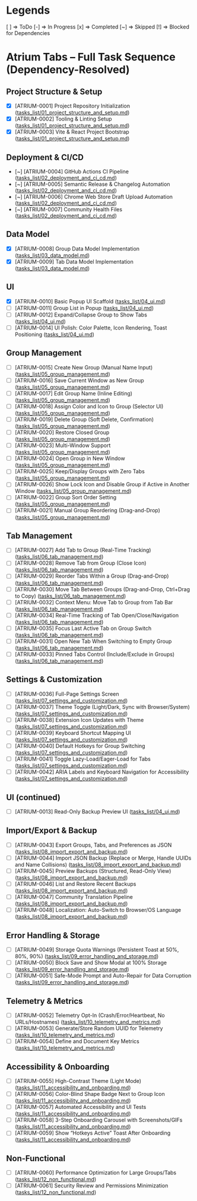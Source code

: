 # Legends
[ ] => ToDo
[-] => In Progress
[x] => Completed
[~] => Skipped
[!] => Blocked for Dependencies

# Atrium Tabs – Full Task Sequence (Dependency-Resolved)

## Project Structure & Setup
- [x] [ATRIUM-0001] Project Repository Initialization ([tasks_list/01_project_structure_and_setup.md](tasks_list/01_project_structure_and_setup.md))
- [x] [ATRIUM-0002] Tooling & Linting Setup ([tasks_list/01_project_structure_and_setup.md](tasks_list/01_project_structure_and_setup.md))
- [x] [ATRIUM-0003] Vite & React Project Bootstrap ([tasks_list/01_project_structure_and_setup.md](tasks_list/01_project_structure_and_setup.md))

## Deployment & CI/CD
- [~] [ATRIUM-0004] GitHub Actions CI Pipeline ([tasks_list/02_deployment_and_ci_cd.md](tasks_list/02_deployment_and_ci_cd.md))
- [~] [ATRIUM-0005] Semantic Release & Changelog Automation ([tasks_list/02_deployment_and_ci_cd.md](tasks_list/02_deployment_and_ci_cd.md))
- [~] [ATRIUM-0006] Chrome Web Store Draft Upload Automation ([tasks_list/02_deployment_and_ci_cd.md](tasks_list/02_deployment_and_ci_cd.md))
- [~] [ATRIUM-0007] Community Health Files ([tasks_list/02_deployment_and_ci_cd.md](tasks_list/02_deployment_and_ci_cd.md))

## Data Model
- [x] [ATRIUM-0008] Group Data Model Implementation ([tasks_list/03_data_model.md](tasks_list/03_data_model.md))
- [x] [ATRIUM-0009] Tab Data Model Implementation ([tasks_list/03_data_model.md](tasks_list/03_data_model.md))

## UI
- [x] [ATRIUM-0010] Basic Popup UI Scaffold ([tasks_list/04_ui.md](tasks_list/04_ui.md))
- [ ] [ATRIUM-0011] Group List in Popup ([tasks_list/04_ui.md](tasks_list/04_ui.md))
- [ ] [ATRIUM-0012] Expand/Collapse Group to Show Tabs ([tasks_list/04_ui.md](tasks_list/04_ui.md))
- [ ] [ATRIUM-0014] UI Polish: Color Palette, Icon Rendering, Toast Positioning ([tasks_list/04_ui.md](tasks_list/04_ui.md))

## Group Management
- [ ] [ATRIUM-0015] Create New Group (Manual Name Input) ([tasks_list/05_group_management.md](tasks_list/05_group_management.md))
- [ ] [ATRIUM-0016] Save Current Window as New Group ([tasks_list/05_group_management.md](tasks_list/05_group_management.md))
- [ ] [ATRIUM-0017] Edit Group Name (Inline Editing) ([tasks_list/05_group_management.md](tasks_list/05_group_management.md))
- [ ] [ATRIUM-0018] Assign Color and Icon to Group (Selector UI) ([tasks_list/05_group_management.md](tasks_list/05_group_management.md))
- [ ] [ATRIUM-0019] Delete Group (Soft Delete, Confirmation) ([tasks_list/05_group_management.md](tasks_list/05_group_management.md))
- [ ] [ATRIUM-0020] Restore Closed Group ([tasks_list/05_group_management.md](tasks_list/05_group_management.md))
- [ ] [ATRIUM-0023] Multi-Window Support ([tasks_list/05_group_management.md](tasks_list/05_group_management.md))
- [ ] [ATRIUM-0024] Open Group in New Window ([tasks_list/05_group_management.md](tasks_list/05_group_management.md))
- [ ] [ATRIUM-0025] Keep/Display Groups with Zero Tabs ([tasks_list/05_group_management.md](tasks_list/05_group_management.md))
- [ ] [ATRIUM-0026] Show Lock Icon and Disable Group if Active in Another Window ([tasks_list/05_group_management.md](tasks_list/05_group_management.md))
- [ ] [ATRIUM-0022] Group Sort Order Setting ([tasks_list/05_group_management.md](tasks_list/05_group_management.md))
- [ ] [ATRIUM-0021] Manual Group Reordering (Drag-and-Drop) ([tasks_list/05_group_management.md](tasks_list/05_group_management.md))

## Tab Management
- [ ] [ATRIUM-0027] Add Tab to Group (Real-Time Tracking) ([tasks_list/06_tab_management.md](tasks_list/06_tab_management.md))
- [ ] [ATRIUM-0028] Remove Tab from Group (Close Icon) ([tasks_list/06_tab_management.md](tasks_list/06_tab_management.md))
- [ ] [ATRIUM-0029] Reorder Tabs Within a Group (Drag-and-Drop) ([tasks_list/06_tab_management.md](tasks_list/06_tab_management.md))
- [ ] [ATRIUM-0030] Move Tab Between Groups (Drag-and-Drop, Ctrl+Drag to Copy) ([tasks_list/06_tab_management.md](tasks_list/06_tab_management.md))
- [ ] [ATRIUM-0032] Context Menu: Move Tab to Group from Tab Bar ([tasks_list/06_tab_management.md](tasks_list/06_tab_management.md))
- [ ] [ATRIUM-0034] Real-Time Tracking of Tab Open/Close/Navigation ([tasks_list/06_tab_management.md](tasks_list/06_tab_management.md))
- [ ] [ATRIUM-0035] Focus Last Active Tab on Group Switch ([tasks_list/06_tab_management.md](tasks_list/06_tab_management.md))
- [ ] [ATRIUM-0031] Open New Tab When Switching to Empty Group ([tasks_list/06_tab_management.md](tasks_list/06_tab_management.md))
- [ ] [ATRIUM-0033] Pinned Tabs Control (Include/Exclude in Groups) ([tasks_list/06_tab_management.md](tasks_list/06_tab_management.md))

## Settings & Customization
- [ ] [ATRIUM-0036] Full-Page Settings Screen ([tasks_list/07_settings_and_customization.md](tasks_list/07_settings_and_customization.md))
- [ ] [ATRIUM-0037] Theme Toggle (Light/Dark, Sync with Browser/System) ([tasks_list/07_settings_and_customization.md](tasks_list/07_settings_and_customization.md))
- [ ] [ATRIUM-0038] Extension Icon Updates with Theme ([tasks_list/07_settings_and_customization.md](tasks_list/07_settings_and_customization.md))
- [ ] [ATRIUM-0039] Keyboard Shortcut Mapping UI ([tasks_list/07_settings_and_customization.md](tasks_list/07_settings_and_customization.md))
- [ ] [ATRIUM-0040] Default Hotkeys for Group Switching ([tasks_list/07_settings_and_customization.md](tasks_list/07_settings_and_customization.md))
- [ ] [ATRIUM-0041] Toggle Lazy-Load/Eager-Load for Tabs ([tasks_list/07_settings_and_customization.md](tasks_list/07_settings_and_customization.md))
- [ ] [ATRIUM-0042] ARIA Labels and Keyboard Navigation for Accessibility ([tasks_list/07_settings_and_customization.md](tasks_list/07_settings_and_customization.md))

## UI (continued)
- [ ] [ATRIUM-0013] Read-Only Backup Preview UI ([tasks_list/04_ui.md](tasks_list/04_ui.md))

## Import/Export & Backup
- [ ] [ATRIUM-0043] Export Groups, Tabs, and Preferences as JSON ([tasks_list/08_import_export_and_backup.md](tasks_list/08_import_export_and_backup.md))
- [ ] [ATRIUM-0044] Import JSON Backup (Replace or Merge, Handle UUIDs and Name Collisions) ([tasks_list/08_import_export_and_backup.md](tasks_list/08_import_export_and_backup.md))
- [ ] [ATRIUM-0045] Preview Backups (Structured, Read-Only View) ([tasks_list/08_import_export_and_backup.md](tasks_list/08_import_export_and_backup.md))
- [ ] [ATRIUM-0046] List and Restore Recent Backups ([tasks_list/08_import_export_and_backup.md](tasks_list/08_import_export_and_backup.md))
- [ ] [ATRIUM-0047] Community Translation Pipeline ([tasks_list/08_import_export_and_backup.md](tasks_list/08_import_export_and_backup.md))
- [ ] [ATRIUM-0048] Localization: Auto-Switch to Browser/OS Language ([tasks_list/08_import_export_and_backup.md](tasks_list/08_import_export_and_backup.md))

## Error Handling & Storage
- [ ] [ATRIUM-0049] Storage Quota Warnings (Persistent Toast at 50%, 80%, 90%) ([tasks_list/09_error_handling_and_storage.md](tasks_list/09_error_handling_and_storage.md))
- [ ] [ATRIUM-0050] Block Save and Show Modal at 100% Storage ([tasks_list/09_error_handling_and_storage.md](tasks_list/09_error_handling_and_storage.md))
- [ ] [ATRIUM-0051] Safe-Mode Prompt and Auto-Repair for Data Corruption ([tasks_list/09_error_handling_and_storage.md](tasks_list/09_error_handling_and_storage.md))

## Telemetry & Metrics
- [ ] [ATRIUM-0052] Telemetry Opt-In (Crash/Error/Heartbeat, No URLs/Hostnames) ([tasks_list/10_telemetry_and_metrics.md](tasks_list/10_telemetry_and_metrics.md))
- [ ] [ATRIUM-0053] Generate/Store Random UUID for Telemetry ([tasks_list/10_telemetry_and_metrics.md](tasks_list/10_telemetry_and_metrics.md))
- [ ] [ATRIUM-0054] Define and Document Key Metrics ([tasks_list/10_telemetry_and_metrics.md](tasks_list/10_telemetry_and_metrics.md))

## Accessibility & Onboarding
- [ ] [ATRIUM-0055] High-Contrast Theme (Light Mode) ([tasks_list/11_accessibility_and_onboarding.md](tasks_list/11_accessibility_and_onboarding.md))
- [ ] [ATRIUM-0056] Color-Blind Shape Badge Next to Group Icon ([tasks_list/11_accessibility_and_onboarding.md](tasks_list/11_accessibility_and_onboarding.md))
- [ ] [ATRIUM-0057] Automated Accessibility and UI Tests ([tasks_list/11_accessibility_and_onboarding.md](tasks_list/11_accessibility_and_onboarding.md))
- [ ] [ATRIUM-0058] 3-Step Onboarding Carousel with Screenshots/GIFs ([tasks_list/11_accessibility_and_onboarding.md](tasks_list/11_accessibility_and_onboarding.md))
- [ ] [ATRIUM-0059] Show “Hotkeys Active” Toast After Onboarding ([tasks_list/11_accessibility_and_onboarding.md](tasks_list/11_accessibility_and_onboarding.md))

## Non-Functional
- [ ] [ATRIUM-0060] Performance Optimization for Large Groups/Tabs ([tasks_list/12_non_functional.md](tasks_list/12_non_functional.md))
- [ ] [ATRIUM-0061] Security Review and Permissions Minimization ([tasks_list/12_non_functional.md](tasks_list/12_non_functional.md))